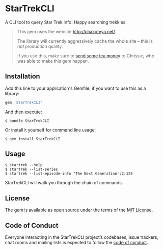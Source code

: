 # StarTrekCLI

A CLI tool to query Star Trek info! Happy searching trekkies.


> This gem uses the website http://chakoteya.net/.
>
> The library will currently aggressively cache the whole site – this is *not* production quality.
>
> If you use this, make sure to [send some tea money][Paypal] to Chrissie, who was able to make this gem happen.

[Paypal]: <https://www.paypal.com/donate/?token=qv0Imb4exBKKrVsAc0tQrSUxlNgAgaldDhQDu6sQ-o0YSK5bNQcUMVpTC9Qp26kun4dgE0&country.x=GB&locale.x=GB>

## Installation

Add this line to your application's Gemfile, if you want to use this as a library:

```ruby
gem 'StarTrekCLI'
```

And then execute:

    $ bundle StarTrekCLI

Or install it yourself for command line usage:

    $ gem install StarTrekCLI

## Usage

    $ startrek --help
    $ startrek --list-series
    $ startrek --list-episode-info 'The Next Generation':2:129

StarTrekCLI will walk you through the chain of commands.

## License

The gem is available as open source under the terms of the [MIT License](https://opensource.org/licenses/MIT).

## Code of Conduct

Everyone interacting in the StarTrekCLI project’s codebases, issue trackers, chat rooms and mailing lists is expected to follow the [code of conduct](https://github.com/[USERNAME]/StarTrekCLI/blob/master/CODE_OF_CONDUCT.md).
